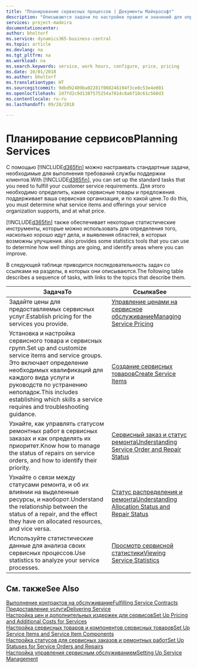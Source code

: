 ```yaml
---
title: "Планирование сервисных процессов | Документы Майкрософт"
description: "Описываются задачи по настройке правил и значений для определения политик и процессов сервиса."
services: project-madeira
documentationcenter: 
author: bholtorf
ms.service: dynamics365-business-central
ms.topic: article
ms.devlang: na
ms.tgt_pltfrm: na
ms.workload: na
ms.search.keywords: service, work hours, configure, price, pricing
ms.date: 10/01/2018
ms.author: bholtorf
ms.translationtype: HT
ms.sourcegitcommit: 9dbd92409ba02281f008246194f3ce0c53e4e001
ms.openlocfilehash: 2d7fd2c9d1387575254a7014c8a6f18c61c568d3
ms.contentlocale: ru-ru
ms.lasthandoff: 09/28/2018

---
```

# <a name="planning-services"></a><span data-ttu-id="214d6-103">Планирование сервисов</span><span class="sxs-lookup"><span data-stu-id="214d6-103">Planning Services</span></span>
<span data-ttu-id="214d6-104">С помощью [!INCLUDE[d365fin](includes/d365fin_md.md)] можно настраивать стандартные задачи, необходимые для выполнения требований службы поддержки клиентов.</span><span class="sxs-lookup"><span data-stu-id="214d6-104">With [!INCLUDE[d365fin](includes/d365fin_md.md)], you can set up the standard tasks that you need to fulfill your customer service requirements.</span></span> <span data-ttu-id="214d6-105">Для этого необходимо определить, какие сервисные товары и предложения поддерживает ваша сервисная организация, и по какой цене.</span><span class="sxs-lookup"><span data-stu-id="214d6-105">To do this, you must determine what service items and offerings your service organization supports, and at what price.</span></span>   

[!INCLUDE[d365fin](includes/d365fin_md.md)] <span data-ttu-id="214d6-106">также обеспечивает некоторые статистические инструменты, которые можно использовать для определения того, насколько хорошо идут дела, и выявления областей, в которых возможны улучшения.</span><span class="sxs-lookup"><span data-stu-id="214d6-106"> also provides some statistics tools that you can use to determine how well things are going, and identify areas where you can improve.</span></span>
  
<span data-ttu-id="214d6-107">В следующей таблице приводится последовательность задач со ссылками на разделы, в которых они описываются.</span><span class="sxs-lookup"><span data-stu-id="214d6-107">The following table describes a sequence of tasks, with links to the topics that describe them.</span></span>   
  
|<span data-ttu-id="214d6-108">**Задача**</span><span class="sxs-lookup"><span data-stu-id="214d6-108">**To**</span></span>|<span data-ttu-id="214d6-109">**Ссылка**</span><span class="sxs-lookup"><span data-stu-id="214d6-109">**See**</span></span>|  
|------------|-------------|  
|<span data-ttu-id="214d6-110">Задайте цены для предоставляемых сервисных услуг.</span><span class="sxs-lookup"><span data-stu-id="214d6-110">Establish pricing for the services you provide.</span></span>|[<span data-ttu-id="214d6-111">Управление ценами на сервисное обслуживание</span><span class="sxs-lookup"><span data-stu-id="214d6-111">Managing Service Pricing</span></span>](service-service-price-management.md)|
|<span data-ttu-id="214d6-112">Установка и настройка сервисного товара и сервисных групп.</span><span class="sxs-lookup"><span data-stu-id="214d6-112">Set up and customize service items and service groups.</span></span> <span data-ttu-id="214d6-113">Это включает определение необходимых квалификаций для каждого вида услуги и руководств по устранению неполадок.</span><span class="sxs-lookup"><span data-stu-id="214d6-113">This includes establishing which skills a service requires and troubleshooting guidance.</span></span>| [<span data-ttu-id="214d6-114">Создание сервисных товаров</span><span class="sxs-lookup"><span data-stu-id="214d6-114">Create Service Items</span></span>](service-how-to-create-service-items.md)|  
|<span data-ttu-id="214d6-115">Узнайте, как управлять статусом ремонтных работ в сервисных заказах и как определять их приоритет.</span><span class="sxs-lookup"><span data-stu-id="214d6-115">Know how to manage the status of repairs on service orders, and how to identify their priority.</span></span>|[<span data-ttu-id="214d6-116">Сервисный заказ и статус ремонта</span><span class="sxs-lookup"><span data-stu-id="214d6-116">Understanding Service Order and Repair Status</span></span>](service-service-order-status-and-repair-status.md)|  
|<span data-ttu-id="214d6-117">Узнайте о связи между статусами ремонта, и об их влиянии на выделенные ресурсы, и наоборот.</span><span class="sxs-lookup"><span data-stu-id="214d6-117">Understand the relationship between the status of a repair, and the effect they have on allocated resources, and vice versa.</span></span>|[<span data-ttu-id="214d6-118">Статус распределения и ремонта</span><span class="sxs-lookup"><span data-stu-id="214d6-118">Understanding Allocation Status and Repair Status</span></span>](service-allocation-status-and-repair-status.md)|  
|<span data-ttu-id="214d6-119">Используйте статистические данные для анализа своих сервисных процессов.</span><span class="sxs-lookup"><span data-stu-id="214d6-119">Use statistics to analyze your service processes.</span></span> | [<span data-ttu-id="214d6-120">Просмотр сервисной статистики</span><span class="sxs-lookup"><span data-stu-id="214d6-120">Viewing Service Statistics</span></span>](service-service-statistics.md) |

## <a name="see-also"></a><span data-ttu-id="214d6-121">См. также</span><span class="sxs-lookup"><span data-stu-id="214d6-121">See Also</span></span>
[<span data-ttu-id="214d6-122">Выполнение контрактов на обслуживание</span><span class="sxs-lookup"><span data-stu-id="214d6-122">Fulfilling Service Contracts</span></span>](service-fulfill-service-contracts.md)  
[<span data-ttu-id="214d6-123">Предоставление услуги</span><span class="sxs-lookup"><span data-stu-id="214d6-123">Delivering Service</span></span>](service-deliver-service.md)  
[<span data-ttu-id="214d6-124">Настройка цен и дополнительных издержек для сервисов</span><span class="sxs-lookup"><span data-stu-id="214d6-124">Set Up Pricing and Additional Costs for Services</span></span>](service-how-setup-service-costs-pricing.md)  
[<span data-ttu-id="214d6-125">Настройка сервисных товаров и компонентов сервисных товаров</span><span class="sxs-lookup"><span data-stu-id="214d6-125">Set Up Service Items and Service Item Components</span></span>](service-how-setup-service-items.md)  
[<span data-ttu-id="214d6-126">Настройка статусов для сервисных заказов и ремонтных работ</span><span class="sxs-lookup"><span data-stu-id="214d6-126">Set Up Statuses for Service Orders and Repairs</span></span>](service-order-repair-status.md)  
[<span data-ttu-id="214d6-127">Настройка управления сервисным обслуживанием</span><span class="sxs-lookup"><span data-stu-id="214d6-127">Setting Up Service Management</span></span>](service-setup-service.md)  

